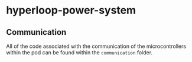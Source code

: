 # hyperloop-power-system

## Communication
All of the code associated with the communication of the microcontrollers within the pod can be found within the `communication` folder.
